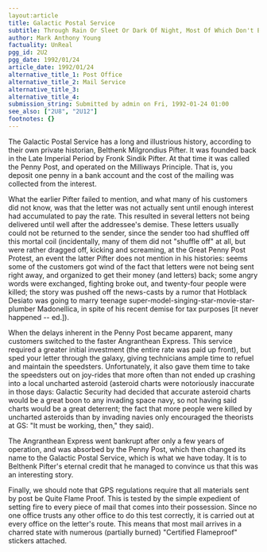 ```yaml
---
layout:article
title: Galactic Postal Service
subtitle: Through Rain Or Sleet Or Dark Of Night, Most Of Which Don't Exist In Space
author: Mark Anthony Young
factuality: UnReal
pgg_id: 2U2
pgg_date: 1992/01/24
article_date: 1992/01/24
alternative_title_1: Post Office
alternative_title_2: Mail Service
alternative_title_3: 
alternative_title_4: 
submission_string: Submitted by admin on Fri, 1992-01-24 01:00
see_also: ["2U8", "2U12"]
footnotes: {}
---
```

<div>
<p>The Galactic Postal Service has a long and illustrious history, according to their own private historian, Belthenk Milgrondius Pifter. It was founded back in the Late Imperial Period by Fronk Sindik Pifter. At that time it was called the Penny Post, and operated on the Milliways Principle. That is, you deposit one penny in a bank account and the cost of the mailing was collected from the interest.</p>
<p>What the earlier Pifter failed to mention, and what many of his customers did not know, was that the letter was not actually sent until enough interest had accumulated to pay the rate. This resulted in several letters not being delivered until well after the addressee's demise. These letters usually could not be returned to the sender, since the sender too had shuffled off this mortal coil (incidentally, many of them did not "shuffle off" at all, but were rather dragged off, kicking and screaming, at the Great Penny Post Protest, an event the latter Pifter does not mention in his histories: seems some of the customers got wind of the fact that letters were not being sent right away, and organized to get their money (and letters) back; some angry words were exchanged, fighting broke out, and twenty-four people were killed; the story was pushed off the news-casts by a rumor that Hotblack Desiato was going to marry teenage super-model-singing-star-movie-star-plumber Madonellica, in spite of his recent demise for tax purposes [it never happened -- ed.]).</p>
<p>When the delays inherent in the Penny Post became apparent, many customers switched to the faster Angranthean Express. This service required a greater initial investment (the entire rate was paid up front), but sped your letter through the galaxy, giving technicians ample time to refuel and maintain the speedsters. Unfortunately, it also gave them time to take the speedsters out on joy-rides that more often than not ended up crashing into a local uncharted asteroid (asteroid charts were notoriously inaccurate in those days: Galactic Security had decided that accurate asteroid charts would be a great boon to any invading space navy, so not having said charts would be a great deterrent; the fact that more people were killed by uncharted asteroids than by invading navies only encouraged the theorists at GS: "It must be working, then," they said).</p>
<p>The Angranthean Express went bankrupt after only a few years of operation, and was absorbed by the Penny Post, which then changed its name to the Galactic Postal Service, which is what we have today. It is to Belthenk Pifter's eternal credit that he managed to convince us that this was an interesting story.</p>
<p>Finally, we should note that GPS regulations require that all materials sent by post be Quite Flame Proof. This is tested by the simple expedient of setting fire to every piece of mail that comes into their possession. Since no one office trusts any other office to do this test correctly, it is carried out at every office on the letter's route. This means that most mail arrives in a charred state with numerous (partially burned) "Certified Flameproof" stickers attached.</p>
</div>
